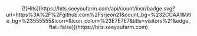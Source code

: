 
<div align=center>
[![Hits](https://hits.seeyoufarm.com/api/count/incr/badge.svg?url=https%3A%2F%2Fgithub.com%2Fsrjeon21&count_bg=%232CCAA1&title_bg=%23555555&icon=&icon_color=%23E7E7E7&title=visitors%21&edge_flat=false)](https://hits.seeyoufarm.com)
</div>
